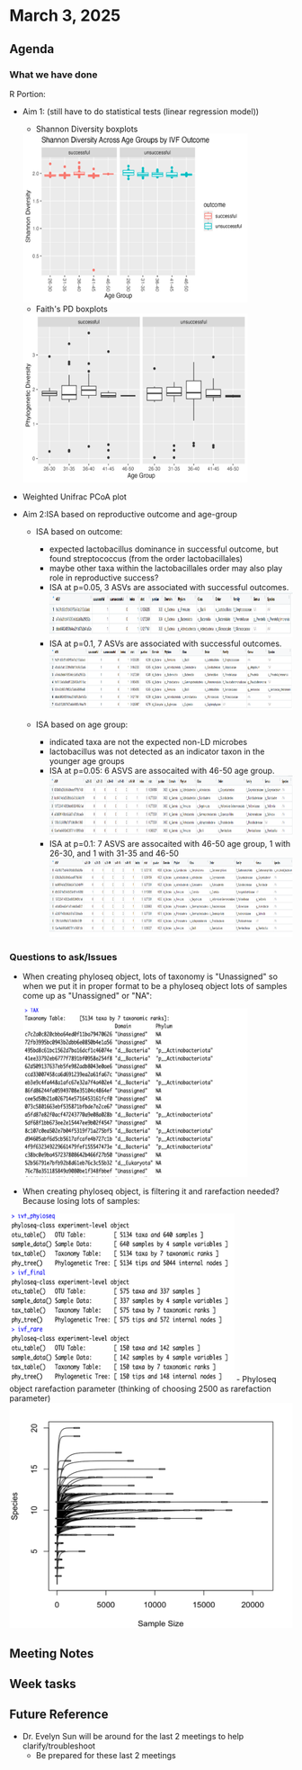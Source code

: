 
# March 3, 2025

## Agenda


### What we have done
R Portion:
- Aim 1: (still have to do statistical tests (linear regression model))
  - Shannon Diversity boxplots
  
  <img src="../R_project/aim1/shannon_diversity.png" height="300" width="400">

  - Faith's PD boxplots
 
  <img src="../R_project/aim1/faithpd_boxplot.png" height="300" width="400">

- Weighted Unifrac PCoA plot
  
- Aim 2:ISA based on reproductive outcome and age-group
  
    - ISA based on outcome: 
      - expected lactobacillus dominance in successful outcome, but found streptococcus (from the order lactobacillales)
      - maybe other taxa within the lactobacillales order may also play role in reproductive success?
      - ISA at p=0.05, 3 ASVs are associated with successful outcomes.
        <img src="../images/ISA_outcome_p0.05.png" height="80" width="1100">
      - ISA at p=0.1, 7 ASVs are associated with successful outcomes.
        <img src="../images/ISA_outcome_p0.1.png" height="110" width="1100">

    - ISA based on age group: 
      - indicated taxa are not the expected non-LD microbes
      - lactobacillus was not detected as an indicator taxon in the younger age groups
      - ISA at p=0.05: 6 ASVS are assocaited with 46-50 age group.
        <img src="../images/ISA_age_group_p0.05.png" height="110" width="1100">
      - ISA at p=0.1: 7 ASVS are assocaited with 46-50 age group, 1 with 26-30, and 1 with 31-35 and 46-50
        <img src="../images/ISA_age_group_p0.1.png" height="140" width="1100">

### Questions to ask/Issues
- When creating phyloseq object, lots of taxonomy is "Unassigned" so when we put it in proper format to be a phyloseq object lots of samples come up as "Unassigned" or "NA":
  
    <img src="../images/phyloseq_tax_q.png" height="300" width="400">
- When creating phyloseq object, is filtering it and rarefaction needed? Because losing lots of samples:
<img src="../images/filter-rarefy_Q.png" height="300" width="400"> 
- Phyloseq object rarefaction parameter (thinking of choosing 2500 as rarefaction parameter)
  <img src="../images/rare_curve.png" height="400" width="600">


## Meeting Notes

  

## Week tasks


## Future Reference
- Dr. Evelyn Sun will be around for the last 2 meetings to help clarify/troubleshoot
  - Be prepared for these last 2 meetings 

  
